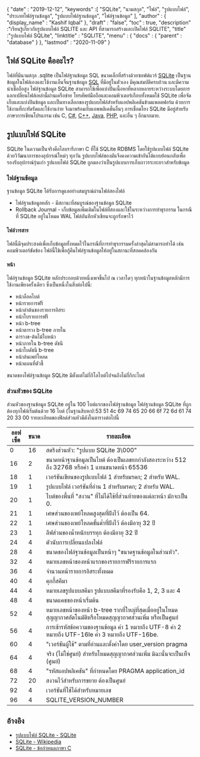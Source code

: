 {
  "date" : "2019-12-12",
  "keywords" :[ "SQLite", "นามสกุล", "ไฟล์", "รูปแบบไฟล์", "ประเภทไฟล์ฐานข้อมูล", "รูปแบบไฟล์ฐานข้อมูล", "ไฟล์ฐานข้อมูล" ],
  "author" : {
    "display_name" : "Kashif Iqbal"
},
  "draft" : "false",
  "toc" : true,
  "description" :"เรียนรู้เกี่ยวกับรูปแบบไฟล์ SQLITE และ API ที่สามารถสร้างและเปิดไฟล์ SQLITE",
  "title" :"รูปแบบไฟล์ SQLite",
  "linktitle" : "SQLITE",
  "menu" : {
    "docs" : {
      "parent" : "database"
}
},
  "lastmod" : "2020-11-09"
}

## ไฟล์ SQLite คืออะไร?

ไฟล์ที่มีนามสกุล .sqlite เป็นไฟล์ฐานข้อมูล SQL ขนาดเล็กที่สร้างด้วยซอฟต์แวร์ [SQLite](https://www.sqlite.org/index.html) เป็นฐานข้อมูลในไฟล์เองและใช้งานเอ็นจิ้นฐานข้อมูล [SQL](/th/database/sql/) ที่มีอยู่ในตัวเอง มีคุณสมบัติครบถ้วน และมีความน่าเชื่อถือสูง ไฟล์ฐานข้อมูล SQLite สามารถใช้เพื่อแบ่งปันเนื้อหาที่หลากหลายระหว่างระบบโดยการแลกเปลี่ยนไฟล์เหล่านี้ผ่านเครือข่าย โทรศัพท์มือถือและคอมพิวเตอร์เกือบทั้งหมดใช้ SQLite เพื่อจัดเก็บและแบ่งปันข้อมูล และเป็นทางเลือกของรูปแบบไฟล์สำหรับแอปพลิเคชันข้ามแพลตฟอร์ม ด้วยการใช้งานที่กะทัดรัดและใช้งานง่าย จึงมาพร้อมกับแอพพลิเคชั่นอื่นๆ การเชื่อมโยง SQLite มีอยู่สำหรับภาษาการเขียนโปรแกรม เช่น C, [C#](/th/programming/cs/), [C++](/th/programming/cpp/), [Java](/th/programming/java/), [PHP](/th/programming/php/ ), และอื่น ๆ อีกมากมาย.

## รูปแบบไฟล์ SQLite

SQLite ในความเป็นจริงคือไลบรารีภาษา C ที่ใช้ SQLite RDBMS โดยใช้รูปแบบไฟล์ SQLite ด้วยวิวัฒนาการของอุปกรณ์ใหม่ๆ ทุกวัน รูปแบบไฟล์ของมันจึงคงความเข้ากันได้แบบย้อนกลับเพื่อรองรับอุปกรณ์รุ่นเก่า รูปแบบไฟล์ SQLite ถูกมองว่าเป็นรูปแบบการเก็บถาวรระยะยาวสำหรับข้อมูล

### ไฟล์ฐานข้อมูล

ฐานข้อมูล SQLite ได้รับการดูแลอย่างสมบูรณ์ผ่านไฟล์สองไฟล์
* ไฟล์ฐานข้อมูลหลัก - มีสถานะที่สมบูรณ์ของฐานข้อมูล SQLite
* Rollback Journal - เก็บข้อมูลเพิ่มเติมในไฟล์ที่สองและใช้ในระหว่างการทำธุรกรรม ในกรณีที่ SQLite อยู่ในโหมด WAL ไฟล์บันทึกหัวเขียนจะถูกรักษาไว้

#### ไฟล์วารสาร

ไฟล์นี้มีจุดประสงค์เพื่อเก็บข้อมูลทั้งหมดไว้ในกรณีที่การทำธุรกรรมครั้งล่าสุดไม่สามารถทำได้ เช่น คอมพิวเตอร์ขัดข้อง ไฟล์นี้ใช้เพื่อกู้คืนไฟล์ฐานข้อมูลให้อยู่ในสถานะที่สอดคล้องกัน

#### หน้า

ไฟล์ฐานข้อมูล SQLite หลักประกอบด้วยหนึ่งเพจขึ้นไป ณ เวลาใดๆ ทุกหน้าในฐานข้อมูลหลักมีการใช้งานเพียงครั้งเดียว ซึ่งเป็นหนึ่งในสิ่งต่อไปนี้:

* หน้าล็อคไบต์
* หน้ารายการฟรี
* หน้าลำต้นของรายการอิสระ
* หน้าใบรายการฟรี
* หน้า b-tree
* หน้าตาราง b-tree ภายใน
* ตารางข-ต้นไม้ใบหน้า
* หน้าภายใน b-tree ดัชนี
* หน้าใบดัชนี b-tree
* หน้าล้นเพย์โหลด
* หน้าแผนที่ตัวชี้

ขนาดของไฟล์ฐานข้อมูล SQLite มีตั้งแต่ไม่กี่กิโลไบต์ไปจนถึงไม่กี่กิกะไบต์

### ส่วนหัวของ SQLite

ส่วนหัวของฐานข้อมูล SQLite อยู่ใน 100 ไบต์แรกของไฟล์ฐานข้อมูล ไฟล์ฐานข้อมูล SQLite ที่ถูกต้องทุกไฟล์เริ่มต้นด้วย 16 ไบต์ (ในฐานสิบหก):53 51 4c 69 74 65 20 66 6f 72 6d 61 74 20 33 00 รายละเอียดของฟิลด์ส่วนหัวมีดังในตารางต่อไปนี้

|ออฟเซ็ต|ขนาด|รายละเอียด|
---|---|---|
|0|16|สตริงส่วนหัว: "รูปแบบ SQLite 3\000"|
|16|2|ขนาดหน้าฐานข้อมูลเป็นไบต์ ต้องเป็นเลขยกกำลังสองระหว่าง 512 ถึง 32768 หรือค่า 1 แทนขนาดหน้า 65536|
|18|1|เวอร์ชันเขียนของรูปแบบไฟล์ 1 สำหรับมรดก; 2 สำหรับ WAL.|
|19|1|รูปแบบไฟล์ เวอร์ชันที่อ่าน 1 สำหรับมรดก; 2 สำหรับ WAL.|
|20|1|ไบต์ของพื้นที่ "สงวน" ที่ไม่ได้ใช้ที่ส่วนท้ายของแต่ละหน้า มักจะเป็น 0.|
|21|1|เศษส่วนของเพย์โหลดสูงสุดที่ฝังไว้ ต้องเป็น 64.|
|22|1|เศษส่วนของเพย์โหลดขั้นต่ำที่ฝังไว้ ต้องมีอายุ 32 ปี|
|23|1|ลีฟส่วนของน้ำหนักบรรทุก ต้องมีอายุ 32 ปี|
|24|4|ตัวนับการเปลี่ยนแปลงไฟล์|
|28|4|ขนาดของไฟล์ฐานข้อมูลเป็นหน้าๆ "ขนาดฐานข้อมูลในส่วนหัว".|
|32|4|หมายเลขหน้าของหน้าแรกของรายการฟรีรายการแรก|
|36|4|จำนวนหน้ารายการอิสระทั้งหมด|
|40|4|คุกกี้สคีมา|
|44|4|หมายเลขรูปแบบสคีมา รูปแบบสคีมาที่รองรับคือ 1, 2, 3 และ 4|
|48|4|ขนาดแคชของหน้าเริ่มต้น|
|52|4|หมายเลขหน้าของหน้า b-tree รากที่ใหญ่ที่สุดเมื่ออยู่ในโหมดสุญญากาศอัตโนมัติหรือโหมดสุญญากาศส่วนเพิ่ม หรือเป็นศูนย์|
|56|4|การเข้ารหัสข้อความของฐานข้อมูล ค่า 1 หมายถึง UTF-8 ค่า 2 หมายถึง UTF-16le ค่า 3 หมายถึง UTF-16be.|
|60|4|"เวอร์ชันผู้ใช้" ตามที่อ่านและตั้งค่าโดย user_version pragma|
|64|4|จริง (ไม่ใช่ศูนย์) สำหรับโหมดสุญญากาศส่วนเพิ่ม มิฉะนั้นจะเป็นเท็จ (ศูนย์)|
|68|4|"รหัสแอปพลิเคชัน" ที่กำหนดโดย PRAGMA application_id|
|72|20|สงวนไว้สำหรับการขยาย ต้องเป็นศูนย์|
|92|4|เวอร์ชันที่ใช้ได้สำหรับหมายเลข|
|96|4|SQLITE_VERSION_NUMBER|

## อ้างอิง ##

* [รูปแบบไฟล์ SQLite - SQLite](https://www.sqlite.org/fileformat2.html)
* [SQLite - Wikipedia](https://en.wikipedia.org/wiki/SQLite)
* [SQLite - ข้อกำหนดภาษา C](https://www.sqlite.org/c3ref/intro.html)

